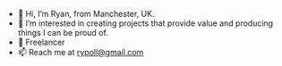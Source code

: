- 👋 Hi, I’m Ryan, from Manchester, UK.
- 👀 I’m interested in creating projects that provide value and producing things I can be proud of.
- 🌱 Freelancer 
- 📫 Reach me at rypoll@gmail.com

<!---
rypoll/rypoll is a ✨ special ✨ repository because its `README.md` (this file) appears on your GitHub profile.
You can click the Preview link to take a look at your changes.
--->
